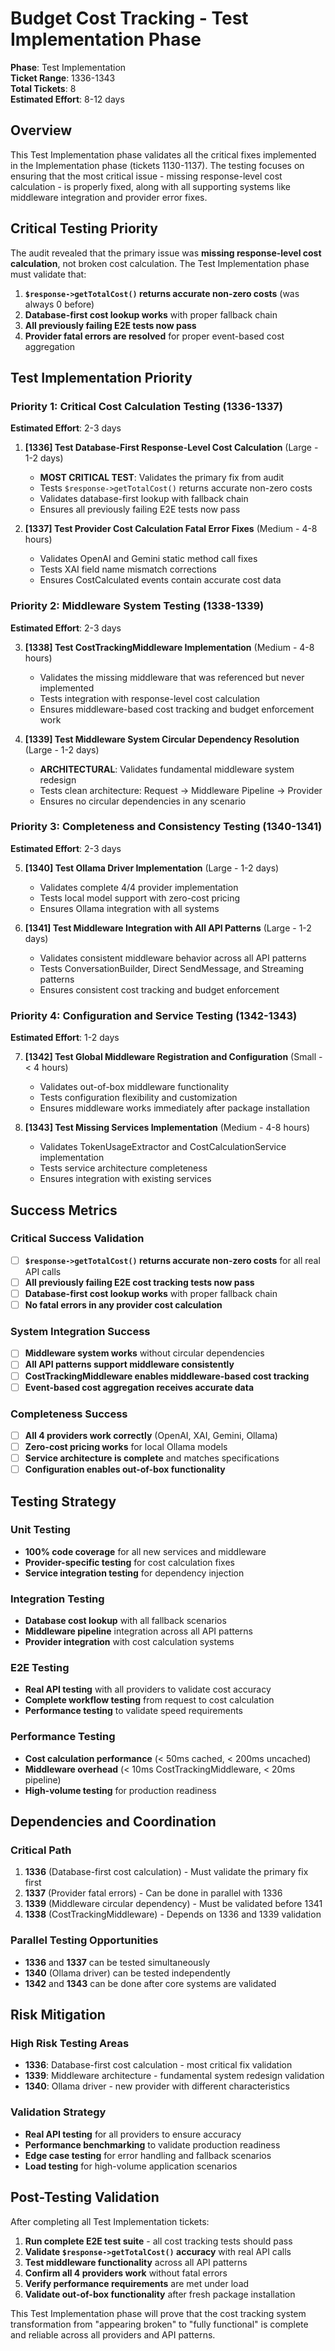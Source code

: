 # Budget Cost Tracking - Test Implementation Phase

**Phase**: Test Implementation  
**Ticket Range**: 1336-1343  
**Total Tickets**: 8  
**Estimated Effort**: 8-12 days  

## Overview

This Test Implementation phase validates all the critical fixes implemented in the Implementation phase (tickets 1130-1137). The testing focuses on ensuring that the most critical issue - missing response-level cost calculation - is properly fixed, along with all supporting systems like middleware integration and provider error fixes.

## Critical Testing Priority

The audit revealed that the primary issue was **missing response-level cost calculation**, not broken cost calculation. The Test Implementation phase must validate that:
1. **`$response->getTotalCost()` returns accurate non-zero costs** (was always 0 before)
2. **Database-first cost lookup works** with proper fallback chain
3. **All previously failing E2E tests now pass**
4. **Provider fatal errors are resolved** for proper event-based cost aggregation

## Test Implementation Priority

### **Priority 1: Critical Cost Calculation Testing (1336-1337)**
**Estimated Effort**: 2-3 days

1. **[1336] Test Database-First Response-Level Cost Calculation** (Large - 1-2 days)
   - **MOST CRITICAL TEST**: Validates the primary fix from audit
   - Tests `$response->getTotalCost()` returns accurate non-zero costs
   - Validates database-first lookup with fallback chain
   - Ensures all previously failing E2E tests now pass

2. **[1337] Test Provider Cost Calculation Fatal Error Fixes** (Medium - 4-8 hours)
   - Validates OpenAI and Gemini static method call fixes
   - Tests XAI field name mismatch corrections
   - Ensures CostCalculated events contain accurate cost data

### **Priority 2: Middleware System Testing (1338-1339)**
**Estimated Effort**: 2-3 days

3. **[1338] Test CostTrackingMiddleware Implementation** (Medium - 4-8 hours)
   - Validates the missing middleware that was referenced but never implemented
   - Tests integration with response-level cost calculation
   - Ensures middleware-based cost tracking and budget enforcement work

4. **[1339] Test Middleware System Circular Dependency Resolution** (Large - 1-2 days)
   - **ARCHITECTURAL**: Validates fundamental middleware system redesign
   - Tests clean architecture: Request → Middleware Pipeline → Provider
   - Ensures no circular dependencies in any scenario

### **Priority 3: Completeness and Consistency Testing (1340-1341)**
**Estimated Effort**: 2-3 days

5. **[1340] Test Ollama Driver Implementation** (Large - 1-2 days)
   - Validates complete 4/4 provider implementation
   - Tests local model support with zero-cost pricing
   - Ensures Ollama integration with all systems

6. **[1341] Test Middleware Integration with All API Patterns** (Large - 1-2 days)
   - Validates consistent middleware behavior across all API patterns
   - Tests ConversationBuilder, Direct SendMessage, and Streaming patterns
   - Ensures consistent cost tracking and budget enforcement

### **Priority 4: Configuration and Service Testing (1342-1343)**
**Estimated Effort**: 1-2 days

7. **[1342] Test Global Middleware Registration and Configuration** (Small - < 4 hours)
   - Validates out-of-box middleware functionality
   - Tests configuration flexibility and customization
   - Ensures middleware works immediately after package installation

8. **[1343] Test Missing Services Implementation** (Medium - 4-8 hours)
   - Validates TokenUsageExtractor and CostCalculationService implementation
   - Tests service architecture completeness
   - Ensures integration with existing services

## Success Metrics

### **Critical Success Validation**
- [ ] **`$response->getTotalCost()` returns accurate non-zero costs** for all real API calls
- [ ] **All previously failing E2E cost tracking tests now pass**
- [ ] **Database-first cost lookup works** with proper fallback chain
- [ ] **No fatal errors in any provider cost calculation**

### **System Integration Success**
- [ ] **Middleware system works** without circular dependencies
- [ ] **All API patterns support middleware consistently**
- [ ] **CostTrackingMiddleware enables middleware-based cost tracking**
- [ ] **Event-based cost aggregation receives accurate data**

### **Completeness Success**
- [ ] **All 4 providers work correctly** (OpenAI, XAI, Gemini, Ollama)
- [ ] **Zero-cost pricing works** for local Ollama models
- [ ] **Service architecture is complete** and matches specifications
- [ ] **Configuration enables out-of-box functionality**

## Testing Strategy

### **Unit Testing**
- **100% code coverage** for all new services and middleware
- **Provider-specific testing** for cost calculation fixes
- **Service integration testing** for dependency injection

### **Integration Testing**
- **Database cost lookup** with all fallback scenarios
- **Middleware pipeline** integration across all API patterns
- **Provider integration** with cost calculation systems

### **E2E Testing**
- **Real API testing** with all providers to validate cost accuracy
- **Complete workflow testing** from request to cost calculation
- **Performance testing** to validate speed requirements

### **Performance Testing**
- **Cost calculation performance** (< 50ms cached, < 200ms uncached)
- **Middleware overhead** (< 10ms CostTrackingMiddleware, < 20ms pipeline)
- **High-volume testing** for production readiness

## Dependencies and Coordination

### **Critical Path**
1. **1336** (Database-first cost calculation) - Must validate the primary fix first
2. **1337** (Provider fatal errors) - Can be done in parallel with 1336
3. **1339** (Middleware circular dependency) - Must be validated before 1341
4. **1338** (CostTrackingMiddleware) - Depends on 1336 and 1339 validation

### **Parallel Testing Opportunities**
- **1336** and **1337** can be tested simultaneously
- **1340** (Ollama driver) can be tested independently
- **1342** and **1343** can be done after core systems are validated

## Risk Mitigation

### **High Risk Testing Areas**
- **1336**: Database-first cost calculation - most critical fix validation
- **1339**: Middleware architecture - fundamental system redesign validation
- **1340**: Ollama driver - new provider with different characteristics

### **Validation Strategy**
- **Real API testing** for all providers to ensure accuracy
- **Performance benchmarking** to validate production readiness
- **Edge case testing** for error handling and fallback scenarios
- **Load testing** for high-volume application scenarios

## Post-Testing Validation

After completing all Test Implementation tickets:
1. **Run complete E2E test suite** - all cost tracking tests should pass
2. **Validate `$response->getTotalCost()` accuracy** with real API calls
3. **Test middleware functionality** across all API patterns
4. **Confirm all 4 providers work** without fatal errors
5. **Verify performance requirements** are met under load
6. **Validate out-of-box functionality** after fresh package installation

This Test Implementation phase will prove that the cost tracking system transformation from "appearing broken" to "fully functional" is complete and reliable across all providers and API patterns.
